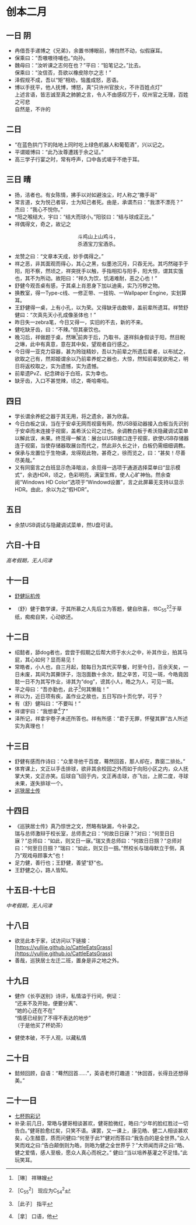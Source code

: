 # 创本二月

## 一日 阴
* 冉借吾手递博之《兄弟》，余置书博眼前，博岿然不动，似假寐耳。
* 保乘曰：“吾嗷嗷待哺也。”向孙。
* 魏母曰：“汝听课之志何在也？”平曰：“铅笔记之。”比去。    
保乘曰：“汝信否，吾欲以橡皮除尔之志！”
* 泽假规不成，吾以“矩”相劝，恼羞成怒，恶语。
* 博以手抚平，他人抚博，博怒，真“只许州官放火，不许百姓点灯”    
上述言语，皆志诚至真之肺腑之言，令人不由感叹万千，叹州官之无理，百姓之可悲    
自然是，不许的

## 二日
* “在蓝色拱门下的陆地上同时吃上绿色机器人和葡萄酒”，兴以记之。
* 平谓姬博曰：“此乃汝尊遭践于余之证。”
* 高三学子行宴之时，常有呼声，口中各式嗟乎不绝于耳。

## 三日 晴
* 扬，洁者也。有女陈情，拂手以对如避浊尘，时人称之“撒手哥”
* 常言道，女为悦己者容，士为知己者死。由是，承谓杰曰：“我漂不漂亮？”    
杰曰：“我心不悦你。”
* *阳之喉结大，宇曰：“结大而球小。”阳驳曰：“结与球成正比。”
* 祥偶得文，奇之，故记之    
<p style="text-align:center">斗鸡山上山鸡斗，<br>杀酒宝刀宝酒杀。</p>

* 龙赞之曰：“文章本天成，妙手偶得之。”
* 祥之恶，非其面观而得心，其心之黑，似墨池沉月，只吞无光。其巧然碰手于阳，阳不察，然顷之，祥突抚手以触，手指相扣与阳手，阳大惊，谓其实饿也，其不为所动。故阳曰：“祥久为饮，饥渴难耐，恶之心也！”
* 舒健今观吾桌有感，于其桌上肖恩身下加以迪奥，实乃污秽之物。
* 换教室，得一Type-c线、一修正带、一挂钩、一Wallpaper Engine，实划算耳。
* 王舒健得一桌，上有小孔，以为荣。又得缺牙齿数带，盖前辈所遗耳。祥赞舒健曰：“次真先天小孔成像圣体也！”
* 昨日失一zebra笔，今日又得一，实旧的不去，新的不来。
* 健吃缺牙齿，曰：“不辣。”但其豪饮也。
* 晚习后，祥做题于桌，然琳[^1]前奔于后，乃取书，遂祥斜身假谈于阳，然目睨之琳，此中有真意，意在其中矣，望观者自行感之。
* 今日得一亚克力容器，甚为玲珑精妙，吾以为前辈之所遗后辈者，以布拭之，欲取之己有，然郑姬谓余以乃前辈养蛇之器也，大惊，然知前辈犹欲用之，明日将返校取之，实为遗憾，实为遗憾。
* 前辈遗PvZ、纪念碑谷于白班，实为幸也。
* 缺牙齿，入口不甚觉辣，顷之，嘶哈嘶哈。

[^1]: ［琳］ 祥琳嫂

## 四日

* 学长谓余养蛇之器于其无用，将之遗余，甚为欣喜。
* 今日白板之误，当在于安卓无网而视窗有网，然USB驱动器接入白板当先识别于安卓而未连接于视窗，盖希沃公司之过也。余调教白板于希沃隐藏调试菜单以解此误，未果。终觅得一解法：展台以USB接口连于视窗，欲使USB存储器连于视窗，当使存储器取展台而代之，然此非久长之计，白板仍需细细调教。
* 保承与龙置位于生物课，龙得观此物，甚奇之，徐而览之，曰：“甚矣！尽善尽美哉。”
* 又有同窗言之白班显示色泽暗淡，余觅得一选项于通道选择菜单曰“显示模式”，余选HDR，顷之，色彩明亮，满室生辉，使人心旷神怡。然余查阅“Windows HD Color”选项于“Windowd设置”，言之此屏幕无支持以显示HDR。由此，余以为之“假HDR”。

## 五日

* 余禁USB调试与隐藏调试菜单，然U盘可读。

## 六日-十日

<i>高考假期，无人问津</i>

## 十一日

* [舒健玩机传](../侠客记/shujian_ph.md)

* （舒）健于数学课，于其所慕之人先后立为答题，健自欣喜，书C<sub>55</sub><sup>2</sup>[^2]于草纸，痴痴自笑，心动欲还。  

[^2]: ［C<sub>55</sub><sup>2</sup>］ 现应为C<sub>54</sub><sup>2</sup>

## 十二日

* 绍懿者，舔dog者也，尝尝于假期之后帮大师于水火之中，补其作业，拍其马屁，其心如何？显而易见！
* 常皓者，小人也，自三月起，懿每日为其代买早餐，时至今日，百余天矣，一日未废，其间为其撕饼子，泡泡面数十余次，懿之辛苦，可见一斑，今皓竟因懿一日不为其写作业，诽其为“dog”，谤其小人，皓之为人，可见一斑。
* 平之母曰：“吾亦勤也，此子[^3]何其懒哉！”
* 祥以为，近日项有疾，盖作业之故也，五日写四十页化学，可乎？
* 有（舒）健叫曰：“不要叫！”
* 祥谓宇曰：“我想拿[^4]了”
* 泽所记，祥拿宇卷子未还所答也。祥有所感：“君子无罪，怀璧其罪”古人所述实为真理也！

[^3]: ［此子］ 指平
[^4]: ［拿］ 口语，他


## 十三日

* 舒健有感而作诗曰：“众里寻他千百度，蓦然回首，那人却在，靠窗二排处。”
* 体育课上，文正以手击排球，欲非其余校园之外而如于向阳小区之内，众人抚掌大笑，文正亦笑。后球自飞回于内，文正再击球，亦飞出，上房二度，寻球未果，遂失排球一个。
* [巡狭居士传](../侠客记/guorui.md)

## 十四日

* 《巡狭居士传》真乃惊世之文，然略有缺漏，今补录之。    
瑞与总师激辩于校长室，总师责之曰：“何故日日寐？”对曰：“何至日日寐？”总师曰：“如此，则又日一寐。”瑞又责总师曰：“何故日日掴？”总师对曰：“何至日日掴？”瑞曰：“如此，则又日一掴。”然校长与瑞母默立于侧，真乃“观戏毋顾事大”也！
* 足力健，善行也；王舒健，善望“舒”也。
* 王舒健之心，路人皆知。

## 十五日-十七日

<i>中考假期，无人问津</i>

## 十八日

* 欲览此本于家，试访问以下链接：    
[https://yulljie.github.io/CattleEatsGrass](https://yulljie.github.io/CattleEatsGrass)
* 善哉，巡狭居士左迁二班，置身是非之地之外。

## 十九日

* 健作《长亭送别》诗评，私情溢于行间，例证：    
“还来不及开始，便要分离”、    
“她的心还在不在”    
“情感已经到了不得不表达的地步”    
（于是他买了杯奶茶）

* 健使本破，不于人观，以藏私情

## 二十日

* 懿频回顾，自语：“蓦然回首……”，英语老师打趣道：“休回首，长得丑还想得美。”

## 二十一日

* [七杯购彩记](../侠客记/七杯购彩记.md)
* 补录:前几日，常皓与健哥相谈甚欢，健哥脸微红，皓曰:“少年的脸红胜过一切告白。”健哥脸愈红矣，只笑不语。课罢，又一课上，康见皓、健二人相谈甚欢矣，心生醋意，质而问健曰:“何至于此?”健对而答曰:“我告白的是全世界。”众人笑而戏之曰:“告白颠倒则为皓，则皓为健之全世界乎？”大师闻而评之曰:“皓、健之爱情，感人至极，愿众人真心而祝之。”
健曰:“当以培养基灌之不足惜。”此玩笑耳。
